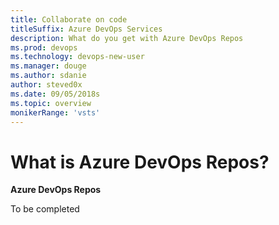 ```yaml
---
title: Collaborate on code
titleSuffix: Azure DevOps Services
description: What do you get with Azure DevOps Repos  
ms.prod: devops
ms.technology: devops-new-user
ms.manager: douge
ms.author: sdanie
author: steved0x
ms.date: 09/05/2018s
ms.topic: overview
monikerRange: 'vsts'
---
```


# What is Azure DevOps Repos?

**Azure DevOps Repos**

To be completed
